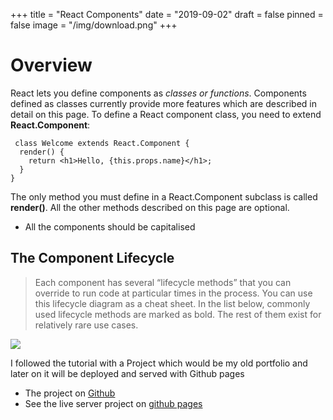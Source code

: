 +++
title = "React Components"
date = "2019-09-02"
draft = false
pinned = false
image = "/img/download.png"
+++
# Overview

React lets you define components as _classes or functions_. Components defined as classes currently provide more features which are described in detail on this page. To define a React component class, you need to extend **React.Component**:

```
 class Welcome extends React.Component {
  render() {
    return <h1>Hello, {this.props.name}</h1>;
  }
}
```

The only method you must define in a React.Component subclass is called **render()**. All the other methods described on this page are optional.

* All the components should be capitalised 

## The Component Lifecycle

> Each component has several “lifecycle methods” that you can override to run code at particular times in the process. You can use this lifecycle diagram as a cheat sheet. In the list below, commonly used lifecycle methods are marked as bold. The rest of them exist for relatively rare use cases.

![](/img/lifecycles.jpg)

I followed the tutorial with a Project which would be my old portfolio and later on it will be deployed and served with Github pages

* The project on [Github](https://github.com/chiarabdy/my-portfolio)
* See the live server project on [github pages](http://chiarabdy.github.io/my-portfolio)
